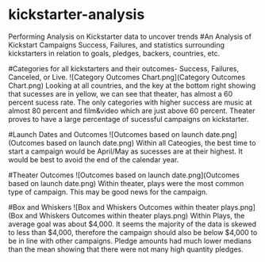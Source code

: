 # kickstarter-analysis
Performing Analysis on Kickstarter data to uncover trends
#An Analysis of Kickstart Campaigns
Success, Failures, and statistics surrounding kickstarters in relation to goals, pledges, backers, countries, etc.

#Categories for all kickstarters and their outcomes- Success, Failures, Canceled, or Live.
![Category Outcomes Chart.png](Category Outcomes Chart.png)
Looking at all countries, and the key at the bottom right showing that sucesses are in yellow, we can see that theater,  has almost a 60 percent sucess rate. The only categories with higher success are music at almost 80 percent and film&video which are just above 60 percent. Theater proves to have a large percentage of sucessful campaigns on kickstarter.

#Launch Dates and Outcomes
![Outcomes based on launch date.png](Outcomes based on launch date.png)
Within all Cateogies, the best time to start a campaign would be April/May as sucesses are at their highest. It would be best to avoid the end of the calendar year.

#Theater Outcomes
![Outcomes based on launch date.png](Outcomes based on launch date.png)
Within theater, plays were the most common type of campaign. This may be good news for the campaign.

#Box and Whiskers
![Box and Whiskers Outcomes within theater plays.png](Box and Whiskers Outcomes within theater plays.png)
Within Plays, the average goal was about $4,000. It seems the majority of the data is skewed to less than $4,000, therefore the campaign should also be below $4,000 to be in line with other campaigns. Pledge amounts had much lower medians than the mean showing that there were not many high quantity pledges.
